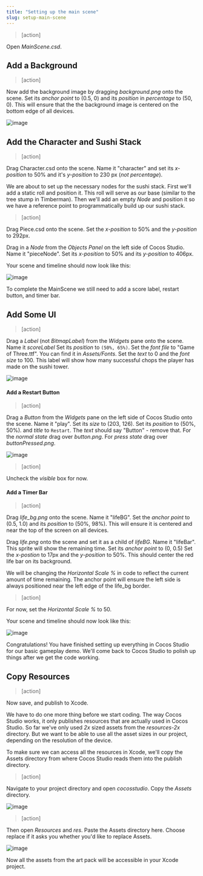 ```yaml
---
title: "Setting up the main scene"
slug: setup-main-scene
---
```


> [action]
> 
Open *MainScene.csd*. 

## Add a Background

> [action]
> 
Now add the background image by dragging *background.png* onto the scene. Set its *anchor point* to (0.5, 0) and its *position* in *percentage* to (50, 0). This will ensure that the the background image is centered on the bottom edge of all devices.

![image](setUpBackground.png)

## Add the Character and Sushi Stack

> [action]
> 
Drag Character.csd onto the scene. Name it "character" and set its *x-position* to 50% and it's *y-position* to 230 px (*not percentage*).

We are about to set up the necessary nodes for the sushi stack. First we'll add a static roll and position it. This roll will serve as our base (similar to the tree stump in Timberman). Then we'll add an empty *Node* and position it so we have a reference point to programmatically build up our sushi stack.  

> [action]
> 
Drag Piece.csd onto the scene. Set the *x-position* to 50% and the *y-position* to 292px.

> 
Drag in a *Node* from the *Objects Panel* on the left side of Cocos Studio.  Name it "pieceNode". Set its *x-position* to 50% and its *y-position* to 406px.  

Your scene and timeline should now look like this:

![image](afterPieceNode.png)

To complete the MainScene we still need to add a score label, restart button, and timer bar.

## Add Some UI

> [action]
> 
Drag a *Label* (not *BitmapLabel*) from the *Widgets* pane onto the scene. Name it *scoreLabel* Set its *position* to `(50%, 65%)`. Set the *font file* to "Game of Three.ttf". You can find it in *Assets/Fonts*. Set the *text* to 0 and the *font size* to 100. This label will show how many successful chops the player has made on the sushi tower.

![image](afterScoreLabel.png)

#### Add a Restart Button

> [action]
> 
Drag a *Button* from the *Widgets* pane on the left side of Cocos Studio onto the scene. Name it "play". Set its *size* to (203, 126). Set its *position* to (50%, 50%). and *title* to `Restart`. The *text* should say "Button" - remove that. For the *normal state* drag over *button.png*. For *press state* drag over *buttonPressed.png*. 

![image](afterPlayButton.png)

> [action]
> 
Uncheck the *visible* box for now.

#### Add a Timer Bar

> [action]
> 
Drag *life_bg.png* onto the scene. Name it "lifeBG". Set the *anchor point* to (0.5, 1.0) and its *position* to (50%, 98%). This will ensure it is centered and near the top of the screen on all devices.

> 
Drag *life.png* onto the scene and set it as a child of *lifeBG*. Name it "lifeBar". This sprite will show the remaining time. Set its *anchor point* to (0, 0.5)  Set the *x-postion* to 17px and the *y-position* to 50%. This should center the red life bar on its background.

We will be changing the *Horizontal Scale %* in code to reflect the current amount of time remaining. The anchor point will ensure the left side is always positioned near the left edge of the life_bg border. 

> [action]
> 
For now, set the *Horizontal Scale %* to 50.

Your scene and timeline should now look like this:

![image](finalP3.png)

Congratulations! You have finished setting up everything in Cocos Studio for our basic gameplay demo. We'll come back to Cocos Studio to polish up things after we get the code working.

## Copy Resources

> [action]
> 
Now save, and publish to Xcode.

We have to do one more thing before we start coding. The way Cocos Studio works, it only publishes resources that are actually used in Cocos Studio. So far we've only used *2x* sized assets from the *resources-2x* directory. But we want to be able to use all the asset sizes in our project, depending on the resolution of the device.

To make sure we can access all the resources in Xcode, we'll copy the Assets directory from where Cocos Studio reads them into the publish directory.

> [action]
> 
Navigate to your project directory and open *cocosstudio*. Copy the *Assets* directory.

![image](findAssets.png)

> [action]
> 
Then open *Resources* and *res*. Paste the Assets directory here. Choose replace if it asks you whether you'd like to replace Assets.

![image](pasteAssets.png)

Now all the assets from the art pack will be accessible in your Xcode project.
